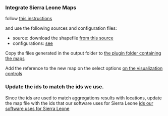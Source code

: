 ### Integrate Sierra Leone Maps

follow [this instructions](http://d://github.com/manifestinteractive/jqvmap/tree/master/create)

and use the following sources and configuration files:

- source: download the shapefile [from this source](http://www.gadm.org/country)
- configurations: [see](./sierra_leone_maps/config)

Copy the files generated in the output folder to [the plugin folder containing the maps](../public/lib/jvectormap/maps)

Add the reference to the new map on the select options [on the visualization controls](../public/vectormap_vis_params.html)

### Update the ids to match the ids we use.

Since the ids are used to match aggregations results with locations,
update the map file with the ids that our software uses for Sierra Leone
[ids our software uses for Sierra Leone](https://github.com/eHealthAfrica/locations/blob/master/json/sierra_leone.json)
